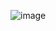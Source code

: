 ![image](https://github.com/Lutezzi/Music-Player-App/assets/68704550/c3fb545a-ba5a-4308-8489-4021e540bca6)
